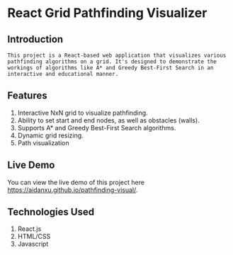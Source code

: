 # React Grid Pathfinding Visualizer

## Introduction

    This project is a React-based web application that visualizes various pathfinding algorithms on a grid. It's designed to demonstrate the workings of algorithms like A* and Greedy Best-First Search in an interactive and educational manner.

## Features

1. Interactive NxN grid to visualize pathfinding.
2. Ability to set start and end nodes, as well as obstacles (walls).
3. Supports A\* and Greedy Best-First Search algorithms.
4. Dynamic grid resizing.
5. Path visualization

## Live Demo

You can view the live demo of this project here https://aidanxu.github.io/pathfinding-visual/.

## Technologies Used

1. React.js
2. HTML/CSS
3. Javascript
